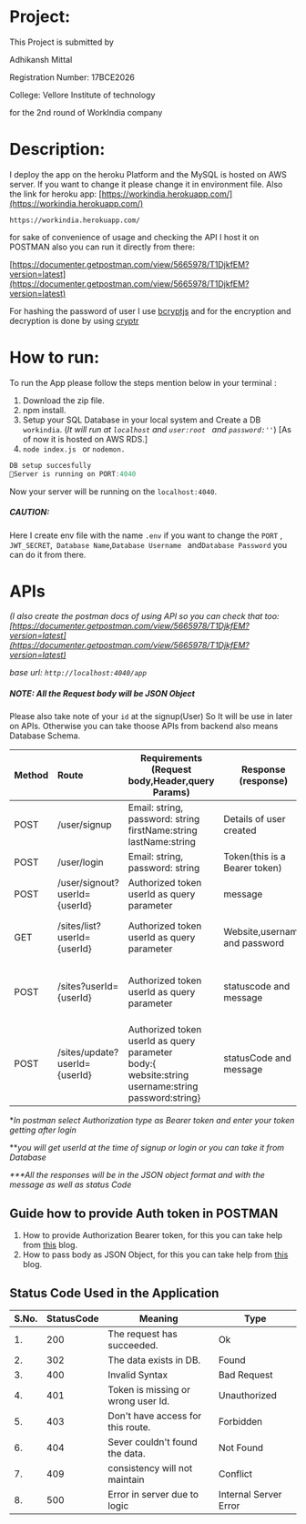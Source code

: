 # Project:

This Project is submitted by 

Adhikansh Mittal

Registration Number: 17BCE2026

College: Vellore Institute of technology 

for the 2nd round of WorkIndia company

# Description:

I deploy the app on the heroku Platform and the MySQL is hosted on AWS server. If you want to change it please change it in environment file. Also the link for heroku app: [https://workindia.herokuapp.com/](https://workindia.herokuapp.com/)

``https://workindia.herokuapp.com/``

for sake of convenience of usage and checking the API I host it on POSTMAN also you can run it directly from there:

[https://documenter.getpostman.com/view/5665978/T1DjkfEM?version=latest](https://documenter.getpostman.com/view/5665978/T1DjkfEM?version=latest)

For hashing the password of user I use [bcryptjs](https://www.npmjs.com/package/bcryptjs) and for the encryption and decryption is done by using [cryptr](https://www.npmjs.com/package/cryptr)

# How to run:

To run the App please follow the steps mention below in your terminal :

1. Download the zip file.
2. npm install.
3. Setup your SQL Database in your local system and Create a DB ``workindia``. (*It will run at ``localhost`` and ``user:root `` and ``password:''``*) [As of now it is hosted on AWS RDS.]
4. ```node index.js ``` or ```nodemon.```

```javascript
DB setup succesfully
🚀Server is running on PORT:4040
```

Now your server will be running on the ```localhost:4040```.

##### CAUTION: 

Here I create env file with the name ``.env`` if you want to change the ``PORT`` ,`` JWT_SECRET``,`` Database Name``,``Database Username `` and``Database Password``  you can do it from there.



# APIs

*(I also create the postman docs of using API so you can check that too: [https://documenter.getpostman.com/view/5665978/T1DjkfEM?version=latest](https://documenter.getpostman.com/view/5665978/T1DjkfEM?version=latest)*

*base url: ``http://localhost:4040/app``*

##### NOTE: All the Request body will be JSON Object

Please also take note of your ``id`` at the signup(User) So It will be use in later on APIs. Otherwise you can take thoose APIs from backend also means Database Schema.

| Method | Route                         | Requirements (Request <br />body,Header,query Params)        | Response (response)           | Description/<br />Requirement                          |
| ------ | :---------------------------- | ------------------------------------------------------------ | ----------------------------- | ------------------------------------------------------ |
| POST   | /user/signup                  | Email: string,<br />password: string<br />firstName:string<br />lastName:string | Details of user created       | To signup as User (<b>#1</b>)                          |
| POST   | /user/login                   | Email: string,<br />password: string                         | Token(this is a Bearer token) | To login as User(<b>#2</b>)                            |
| POST   | /user/signout?userId={userId} | Authorized token<br /> userId as query parameter             | message                       | To signout                                             |
| GET    | /sites/list?userId={userId}   | Authorized token<br />userId as query parameter              | Website,username and password | To get all the saved Password from DB (<b>#3</b>)      |
| POST   | /sites?userId={userId}        | Authorized token<br />userId as query parameter              | statuscode and message        | To store the username and password into DB (<b>#4</b>) |
| POST   | /sites/update?userId={userId} | Authorized token<br />userId as query parameter<br />body:{<br />website:string<br />username:string<br />password:string} | statusCode and message        | To update the already saved password into DB.          |

**In postman select Authorization type as Bearer token and enter your token getting after login*

***you will get userId at the time of signup or login or you can take it from Database*

*\*\*\*All the responses will be in the JSON object format and with the message as well as status Code*



## Guide how to provide Auth token in POSTMAN

1. How to provide Authorization Bearer token, for this you can take help from [this](https://learning.postman.com/docs/sending-requests/authorization/#bearer-token) blog.
2. How to pass body as JSON Object, for this you can take help from [this](https://learning.postman.com/docs/sending-requests/requests/#raw-data) blog.





## Status Code Used in the Application

| S.No. | StatusCode | Meaning                            | Type                  |
| ----- | ---------- | ---------------------------------- | --------------------- |
| 1.    | 200        | The request has succeeded.         | Ok                    |
| 2.    | 302        | The data exists in DB.             | Found                 |
| 3.    | 400        | Invalid Syntax                     | Bad Request           |
| 4.    | 401        | Token is missing or wrong user Id. | Unauthorized          |
| 5.    | 403        | Don't have access for this route.  | Forbidden             |
| 6.    | 404        | Sever couldn't found the data.     | Not Found             |
| 7.    | 409        | consistency will not maintain      | Conflict              |
| 8.    | 500        | Error in server due to logic       | Internal Server Error |

